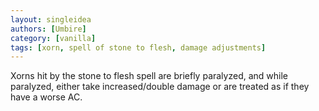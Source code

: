 ```yaml
---
layout: singleidea
authors: [Umbire]
category: [vanilla]
tags: [xorn, spell of stone to flesh, damage adjustments]
---
```

Xorns hit by the stone to flesh spell are briefly paralyzed, and while
paralyzed, either take increased/double damage or are treated as if they have a
worse AC.
